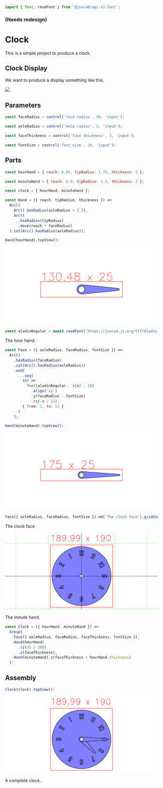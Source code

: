 ```JavaScript
import { Text, readFont } from '@jsxcad/api-v1-font';
```

### (Needs redesign)

# Clock

This is a simple project to produce a clock.

## Clock Display

We want to produce a display something like this.

<img src="https://upload.wikimedia.org/wikipedia/commons/a/a4/Wecker_mit_Radium.jpg" width="256">

## Parameters

```JavaScript
const faceRadius = control('face radius', 90, 'input');
```

```JavaScript
const axleRadius = control('axle radius', 5, 'input');
```

```JavaScript
const faceThickness = control('face thickness', 3, 'input');
```

```JavaScript
const fontSize = control('font size', 20, 'input');
```

## Parts

```JavaScript
const hourHand = { reach: 0.65, tipRadius: 1.75, thickness: 3 };
```

```JavaScript
const minuteHand = { reach: 0.9, tipRadius: 1.5, thickness: 3 };
```

```JavaScript
const clock = { hourHand, minuteHand };
```

```JavaScript
const Hand = ({ reach, tipRadius, thickness }) =>
  Hull(
    Arc().hasRadius(axleRadius + 2.5),
    Arc()
      .hasRadius(tipRadius)
      .move(reach * faceRadius)
  ).cut(Arc().hasRadius(axleRadius));
```

```JavaScript
Hand(hourHand).topView();
```

![Image](clock.md.0.png)

```JavaScript
const aladinRegular = await readFont('https://jsxcad.js.org/ttf/Aladin-Regular.ttf');
```

The hour hand.

```JavaScript
const Face = ({ axleRadius, faceRadius, fontSize }) =>
  Arc()
    .hasRadius(faceRadius)
    .cut(Arc().hasRadius(axleRadius))
    .and(
      ...seq(
        (n) =>
          Text(aladinRegular, `${n}`, 20)
            .align('xy')
            .y(faceRadius - fontSize)
            .rz(-n / 12),
        { from: 1, to: 12 }
      )
    );
```

```JavaScript
Hand(minuteHand).topView();
```

![Image](clock.md.1.png)

```JavaScript
Face({ axleRadius, faceRadius, fontSize }).md('The clock face').gridView();
```

The clock face

![Image](clock.md.2.png)

The minute hand.

```JavaScript
const Clock = ({ hourHand, minuteHand }) =>
  Group(
    Face({ axleRadius, faceRadius, faceThickness, fontSize }),
    Hand(hourHand)
      .rz(45 / 360)
      .z(faceThickness),
    Hand(minuteHand).z(faceThickness + hourHand.thickness)
  );
```

## Assembly

```JavaScript
Clock(clock).topView();
```

![Image](clock.md.3.png)

A complete clock.
